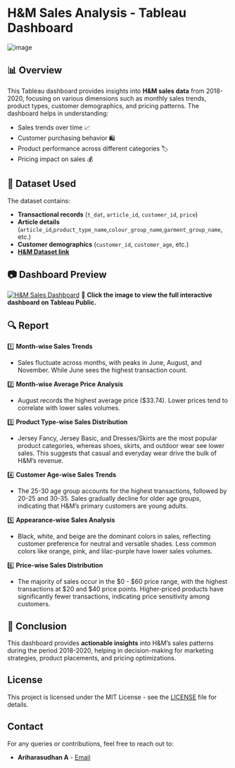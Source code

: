 # H&M Sales Analysis - Tableau Dashboard

![image](https://github.com/user-attachments/assets/3c9a839a-5e8f-4d78-99ed-85f0bcc10cb9)

## 📊 Overview
This Tableau dashboard provides insights into **H&M sales data** from 2018-2020, focusing on various dimensions such as monthly sales trends, product types, customer demographics, and pricing patterns. The dashboard helps in understanding:
- Sales trends over time 📈
- Customer purchasing behavior 🛍️
- Product performance across different categories 🏷️
- Pricing impact on sales 💰

## 📂 Dataset Used
The dataset contains:
- **Transactional records** (`t_dat`, `article_id`, `customer_id`, `price`)  
- **Article details** (`article_id`,`product_type_name`,`colour_group_name`,`garment_group_name`, etc.)  
- **Customer demographics** (`customer_id`, `customer_age`, etc.)
- **[H&M Dataset link](https://www.kaggle.com/competitions/h-and-m-personalized-fashion-recommendations/data?select=transactions_train.csv)**

## 📷 Dashboard Preview

[![H&M Sales Dashboard](https://github.com/user-attachments/assets/832011b7-9f0f-464d-931e-d72a67e17a7c)](https://public.tableau.com/views/HM2018-20SalesReport/Dashboard1)
🔗 **Click the image to view the full interactive dashboard on Tableau Public.**

## 🔍 Report

1️⃣ **Month-wise Sales Trends** 
   - Sales fluctuate across months, with peaks in June, August, and November. While June sees the highest transaction count.   

2️⃣ **Month-wise Average Price Analysis**   
   - August records the highest average price ($33.74). Lower prices tend to correlate with lower sales volumes.

3️⃣ **Product Type-wise Sales Distribution** 
   - Jersey Fancy, Jersey Basic, and Dresses/Skirts are the most popular product categories, whereas shoes, skirts, and outdoor wear see lower sales. This suggests that casual and everyday wear drive the bulk of H&M’s revenue.

4️⃣ **Customer Age-wise Sales Trends** 
   - The 25-30 age group accounts for the highest transactions, followed by 20-25 and 30-35. Sales gradually decline for older age groups, indicating that H&M’s primary customers are young adults.

5️⃣ **Appearance-wise Sales Analysis** 
   - Black, white, and beige are the dominant colors in sales, reflecting customer preference for neutral and versatile shades. Less common colors like orange, pink, and lilac-purple have lower sales volumes.

6️⃣ **Price-wise Sales Distribution**   
   - The majority of sales occur in the $0 - $60 price range, with the highest transactions at $20 and $40 price points. Higher-priced products have significantly fewer transactions, indicating price sensitivity among customers. 

## 📌 Conclusion
This dashboard provides **actionable insights** into H&M’s sales patterns during the period 2018-2020, helping in decision-making for marketing strategies, product placements, and pricing optimizations.

## License

This project is licensed under the MIT License - see the [LICENSE](LICENSE) file for details.

## Contact

For any queries or contributions, feel free to reach out to:
- **Ariharasudhan A** - [Email](mailto:ariadaikalam1234@gmail.com)
